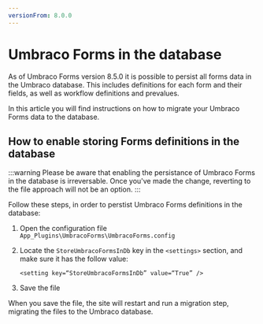 ```yaml
---
versionFrom: 8.0.0
---
```


# Umbraco Forms in the database

As of Umbraco Forms version 8.5.0 it is possible to persist all forms data in the Umbraco database. This includes definitions for each form and their fields, as well as workflow definitions and prevalues.

In this article you will find instructions on how to migrate your Umbraco Forms data to the database.

## How to enable storing Forms definitions in the database

:::warning
Please be aware that enabling the persistance of Umbraco Forms in the database is irreversable. Once you've made the change, reverting to the file approach will not be an option.
:::

Follow these steps, in order to perstist Umbraco Forms definitions in the database:

1. Open the configuration file `App_Plugins\UmbracoForms\UmbracoForms.config`
2. Locate the `StoreUmbracoFormsInDb` key in the `<settings>` section, and make sure it has the follow value:

    ```code
    <setting key=“StoreUmbracoFormsInDb” value=“True” />
    ```

3. Save the file

When you save the file, the site will restart and run a migration step, migrating the files to the Umbraco database.

